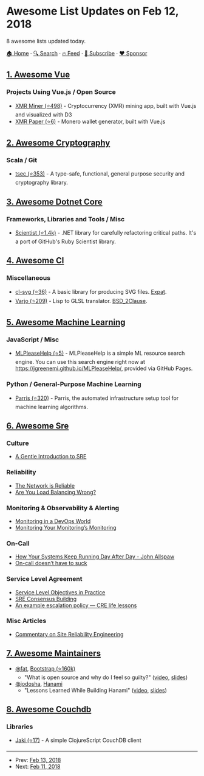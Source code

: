 # Awesome List Updates on Feb 12, 2018

8 awesome lists updated today.

[🏠 Home](/README.md) · [🔍 Search](https://www.trackawesomelist.com/search/) · [🔥 Feed](https://www.trackawesomelist.com/rss.xml) · [📮 Subscribe](https://trackawesomelist.us17.list-manage.com/subscribe?u=d2f0117aa829c83a63ec63c2f&id=36a103854c) · [❤️  Sponsor](https://github.com/sponsors/theowenyoung)



## [1. Awesome Vue](/content/vuejs/awesome-vue/README.md)

### Projects Using Vue.js / Open Source

*   [XMR Miner (⭐498)](https://github.com/bradoyler/xmr-miner) - Cryptocurrency (XMR) mining app, built with Vue.js and visualized with D3
*   [XMR Paper (⭐6)](https://github.com/bradoyler/xmr-paper) - Monero wallet generator, built with Vue.js

## [2. Awesome Cryptography](/content/sobolevn/awesome-cryptography/README.md)

### Scala / Git

*   [tsec (⭐353)](https://github.com/jmcardon/tsec) - A type-safe, functional, general purpose security and cryptography library.

## [3. Awesome Dotnet Core](/content/thangchung/awesome-dotnet-core/README.md)

### Frameworks, Libraries and Tools / Misc

*   [Scientist (⭐1.4k)](https://github.com/github/Scientist.net) - .NET library for carefully refactoring critical paths. It's a port of GitHub's Ruby Scientist library.

## [4. Awesome Cl](/content/CodyReichert/awesome-cl/README.md)

### Miscellaneous

*   [cl-svg (⭐36)](https://github.com/wmannis/cl-svg) - A basic library for producing SVG files. [Expat](https://directory.fsf.org/wiki/License:Expat).
*   [Varjo (⭐209)](https://github.com/cbaggers/varjo) - Lisp to GLSL translator. [BSD\_2Clause](https://directory.fsf.org/wiki/License:BSD_2Clause).

## [5. Awesome Machine Learning](/content/josephmisiti/awesome-machine-learning/README.md)

### JavaScript / Misc

*   [MLPleaseHelp (⭐5)](https://github.com/jgreenemi/MLPleaseHelp) - MLPleaseHelp is a simple ML resource search engine. You can use this search engine right now at <https://jgreenemi.github.io/MLPleaseHelp/>, provided via GitHub Pages.

### Python / General-Purpose Machine Learning

*   [Parris (⭐320)](https://github.com/jgreenemi/Parris) - Parris, the automated infrastructure setup tool for machine learning algorithms.

## [6. Awesome Sre](/content/dastergon/awesome-sre/README.md)

### Culture

*   [A Gentle Introduction to SRE](http://geekologist.co/introduction-to-sre/)

### Reliability

*   [The Network is Reliable](https://queue.acm.org/detail.cfm?id=2655736)
*   [Are You Load Balancing Wrong?](https://queue.acm.org/detail.cfm?id=3028689)

### Monitoring & Observability & Alerting

*   [Monitoring in a DevOps World](https://queue.acm.org/detail.cfm?id=3178371)
*   [Monitoring Your Monitoring’s Monitoring](https://medium.com/@jerub/monitoring-your-monitorings-monitoring-51d479100f4c)

### On-Call

*   [How Your Systems Keep Running Day After Day - John Allspaw](https://www.youtube.com/watch?v=xA5U85LSk0M)
*   [On-call doesn’t have to suck](https://medium.com/@copyconstruct/on-call-b0bd8c5ea4e0)

### Service Level Agreement

*   [Service Level Objectives in Practice](https://medium.com/@jerub/service-level-objectives-in-practice-ed1200502d5)
*   [SRE Consensus Building](https://medium.com/@jerub/sre-consensus-building-36ad5d2e470b)
*   [An example escalation policy — CRE life lessons](https://cloudplatform.googleblog.com/2018/01/an-example-escalation-policy-CRE-life-lessons.html)

### Misc Articles

*   [Commentary on Site Reliability Engineering](https://medium.com/@jerub/commentary-on-site-reliability-engineering-9ba9e1be2a8c)

## [7. Awesome Maintainers](/content/nayafia/awesome-maintainers/README.md)

*   [@fat](https://github.com/fat), [Bootstrap (⭐160k)](https://github.com/twbs/bootstrap/)
    *   "What is open source and why do I feel so guilty?" ([video](https://www.youtube.com/watch?v=UIDb6VBO9os), [slides](http://fat.github.io/slides-os-guilt/))
*   [@jodosha](https://github.com/jodosha), [Hanami](https://github.com/hanami)
    *   "Lessons Learned While Building Hanami" ([video](https://www.youtube.com/watch?v=0RyitUKfUFE), [slides](https://speakerdeck.com/jodosha/lessons-learned-while-building-hanami))

## [8. Awesome Couchdb](/content/quangv/awesome-couchdb/README.md)

### Libraries

*   [Jaki (⭐17)](https://github.com/pandeiro/jaki) - A simple ClojureScript CouchDB client

---

- Prev: [Feb 13, 2018](/content/2018/02/13/README.md)
- Next: [Feb 11, 2018](/content/2018/02/11/README.md)